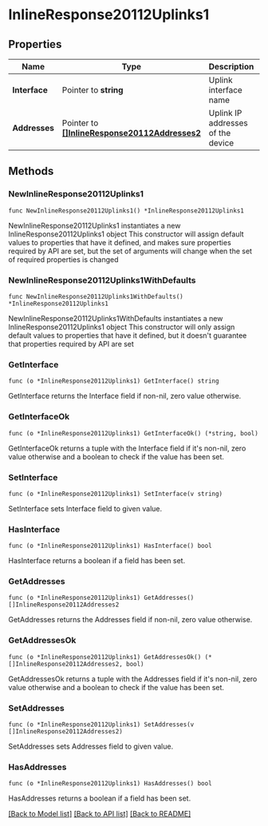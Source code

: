 # InlineResponse20112Uplinks1

## Properties

Name | Type | Description | Notes
------------ | ------------- | ------------- | -------------
**Interface** | Pointer to **string** | Uplink interface name | [optional] 
**Addresses** | Pointer to [**[]InlineResponse20112Addresses2**](InlineResponse20112Addresses2.md) | Uplink IP addresses of the device | [optional] 

## Methods

### NewInlineResponse20112Uplinks1

`func NewInlineResponse20112Uplinks1() *InlineResponse20112Uplinks1`

NewInlineResponse20112Uplinks1 instantiates a new InlineResponse20112Uplinks1 object
This constructor will assign default values to properties that have it defined,
and makes sure properties required by API are set, but the set of arguments
will change when the set of required properties is changed

### NewInlineResponse20112Uplinks1WithDefaults

`func NewInlineResponse20112Uplinks1WithDefaults() *InlineResponse20112Uplinks1`

NewInlineResponse20112Uplinks1WithDefaults instantiates a new InlineResponse20112Uplinks1 object
This constructor will only assign default values to properties that have it defined,
but it doesn't guarantee that properties required by API are set

### GetInterface

`func (o *InlineResponse20112Uplinks1) GetInterface() string`

GetInterface returns the Interface field if non-nil, zero value otherwise.

### GetInterfaceOk

`func (o *InlineResponse20112Uplinks1) GetInterfaceOk() (*string, bool)`

GetInterfaceOk returns a tuple with the Interface field if it's non-nil, zero value otherwise
and a boolean to check if the value has been set.

### SetInterface

`func (o *InlineResponse20112Uplinks1) SetInterface(v string)`

SetInterface sets Interface field to given value.

### HasInterface

`func (o *InlineResponse20112Uplinks1) HasInterface() bool`

HasInterface returns a boolean if a field has been set.

### GetAddresses

`func (o *InlineResponse20112Uplinks1) GetAddresses() []InlineResponse20112Addresses2`

GetAddresses returns the Addresses field if non-nil, zero value otherwise.

### GetAddressesOk

`func (o *InlineResponse20112Uplinks1) GetAddressesOk() (*[]InlineResponse20112Addresses2, bool)`

GetAddressesOk returns a tuple with the Addresses field if it's non-nil, zero value otherwise
and a boolean to check if the value has been set.

### SetAddresses

`func (o *InlineResponse20112Uplinks1) SetAddresses(v []InlineResponse20112Addresses2)`

SetAddresses sets Addresses field to given value.

### HasAddresses

`func (o *InlineResponse20112Uplinks1) HasAddresses() bool`

HasAddresses returns a boolean if a field has been set.


[[Back to Model list]](../README.md#documentation-for-models) [[Back to API list]](../README.md#documentation-for-api-endpoints) [[Back to README]](../README.md)


